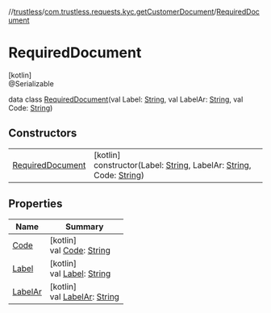 //[trustless](../../../index.md)/[com.trustless.requests.kyc.getCustomerDocument](../index.md)/[RequiredDocument](index.md)

# RequiredDocument

[kotlin]\
@Serializable

data class [RequiredDocument](index.md)(val Label: [String](https://kotlinlang.org/api/latest/jvm/stdlib/kotlin/-string/index.html), val LabelAr: [String](https://kotlinlang.org/api/latest/jvm/stdlib/kotlin/-string/index.html), val Code: [String](https://kotlinlang.org/api/latest/jvm/stdlib/kotlin/-string/index.html))

## Constructors

| | |
|---|---|
| [RequiredDocument](-required-document.md) | [kotlin]<br>constructor(Label: [String](https://kotlinlang.org/api/latest/jvm/stdlib/kotlin/-string/index.html), LabelAr: [String](https://kotlinlang.org/api/latest/jvm/stdlib/kotlin/-string/index.html), Code: [String](https://kotlinlang.org/api/latest/jvm/stdlib/kotlin/-string/index.html)) |

## Properties

| Name | Summary |
|---|---|
| [Code](-code.md) | [kotlin]<br>val [Code](-code.md): [String](https://kotlinlang.org/api/latest/jvm/stdlib/kotlin/-string/index.html) |
| [Label](-label.md) | [kotlin]<br>val [Label](-label.md): [String](https://kotlinlang.org/api/latest/jvm/stdlib/kotlin/-string/index.html) |
| [LabelAr](-label-ar.md) | [kotlin]<br>val [LabelAr](-label-ar.md): [String](https://kotlinlang.org/api/latest/jvm/stdlib/kotlin/-string/index.html) |
